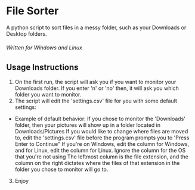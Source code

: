 # File Sorter

A python script to sort files in a messy folder, such as your Downloads or Desktop folders.
###### Written for Windows and Linux

## Usage Instructions

1. On the first run, the script will ask you if you want to monitor your Downloads folder. If you enter 'n' or 'no' then, it will ask
you which folder you want to monitor.
2. The script will edit the 'settings.csv' file for you with some default settings:
  * Example of default behavior: If you chose to monitor the 'Downloads' folder, then your pictures will show up in a folder
    located in Downloads/Pictures
   If you would like to change where files are moved to, edit the 'settings.csv' file before the program prompts you to 'Press Enter to Continue" If you're on Windows, edit the column for Windows, and for Linux, edit the column for Linux. Ignore the column for the OS that you're not using
   The leftmost column is the file extension, and the column on the right dictates where the files of that extension in the folder you chose to monitor will go to.
   
3. Enjoy
